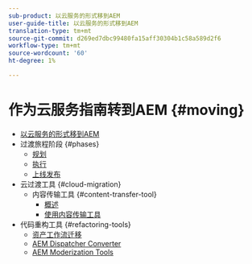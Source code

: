```yaml
---
sub-product: 以云服务的形式移到AEM
user-guide-title: 以云服务的形式移到AEM
translation-type: tm+mt
source-git-commit: d269ed7dbc99480fa15aff30304b1c58a589d2f6
workflow-type: tm+mt
source-wordcount: '60'
ht-degree: 1%

---
```



# 作为云服务指南转到AEM {#moving}

+ [以云服务的形式移到AEM](/help/move-to-cloud-service/home.md)
+ 过渡旅程阶段 {#phases}
   + [规划](/help/move-to-cloud-service/planning.md)
   + [执行](/help/move-to-cloud-service/execution.md)
   + [上线发布](/help/move-to-cloud-service/post-go-live.md)
+ 云过渡工具 {#cloud-migration}
   + 内容传输工具 {#content-transfer-tool}
      + [概述](/help/move-to-cloud-service/content-transfer-tool/overview-content-transfer-tool.md)
      + [使用内容传输工具](/help/move-to-cloud-service/content-transfer-tool/using-content-transfer-tool.md)
+ 代码重构工具 {#refactoring-tools}
   + [资产工作流迁移](/help/move-to-cloud-service/moving-to-aem-assets/asset-workflow-migration-tool.md)
   + [AEM Dispatcher Converter](/help/move-to-cloud-service/refactoring-tools/dispatcher-transformation-utility-tools.md)
   + [AEM Moderization Tools](/help/move-to-cloud-service/refactoring-tools/aem-modernization-tools.md)
